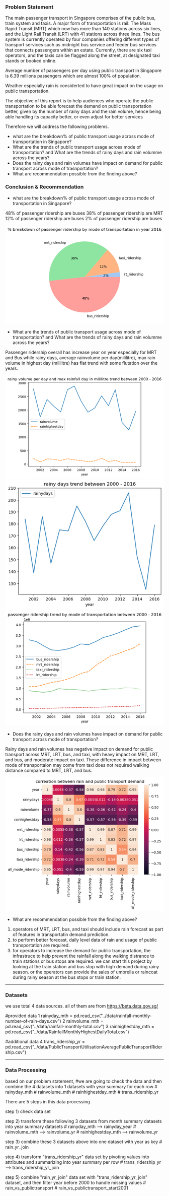 ### Problem Statement
The main passenger transport in Singapore comprises of the public bus, train system and taxis. A major form of transportation is rail: The Mass Rapid Transit (MRT) which now has more than 140 stations across six lines, and the Light Rail Transit (LRT) with 41 stations across three lines. The bus system is currently operated by four companies offering different types of transport services such as midnight bus service and feeder bus services that connects passengers within an estate. Currently, there are six taxi operators, and the taxis can be flagged along the street, at designated taxi stands or booked online.

Average number of passengers per day using public transport in Singapore is 6.39 millions passengers which are almost 100% of population.

Weather especially rain is considerted to have great impact on the usage on public transportation.

The objective of this report is to help audiences who operate the public transportation to be able forecast the demand on public transportation better, given by the number of rainy days and the rain volume, hence being able handling its capacity better, or even adjust for better services

Therefore we will address the following problems.
 - what are the breakdown% of public transport usage across mode of transportation in Singapore?
 - What are the trends of public transport usage across mode of transportation? and What are the trends of rainy days and rain volumme across the years?
 - Does the rainy days and rain volumes have impact on demand for public transport across mode of trasnportation?
 - What are recommendation possible from the finding above?


### Conclusion & Recommendation
 
 
 - what are the breakdown% of public transport usage across mode of transportation in Singapore?
 
 48% of passenger ridership are buses
 38% of passenger ridership are MRT
 12% of passenger ridership are buses
 2% of passenger ridership are buses
     
![breakdown_modetransport](/image/breakdown_modetransport.png)


 - What are the trends of public transport usage across mode of transportation? and What are the trends of rainy days and rain volumme across the years?

Passenger ridership overall has increase year on year especially for MRT and Bus.while rainy days, average rainvolume per day(mililitre), max rain volume in highest day (mililitre) has flat trend with some flutation over the years.

 ![rainvolumetrend](/image/rainvolumetrend.png)
 ![rainydaystrend](/image/rainydaystrend.png)
 ![transporttrend](/image/transporttrend.png)


 - Does the rainy days and rain volumes have impact on demand for public transport across mode of transportation?

Rainy days and rain volumes has negative impact on demand for public transport across MRT, LRT, bus, and taxi, with heavy impact on MRT, LRT, and bus, and moderate impact on taxi. These difference in impact between mode of transportaion may come from taxi does not required walking distance compared to MRT, LRT, and bus.

![rain&transportcorrelation](/image/rain&transportcorrelation.png)


 - What are recommendation possible from the finding above?

1) operators of MRT, LRT, bus, and taxi should include rain forecast as part of features in transportatin demand prediction.
2) to perform better forecast, daily level data of rain and usage of public transportation are required. 
3) for operators to increase the demand for public transportation, the infrastruce to help prevent the rainfall along the walking distrance to train stations or bus stops are required. we can start this project by looking at the train station and bus stop with high demand during rainy season. or the operators can provide the sales of umbrella or raincoat during rainy season at the bus stops or train station. 

---

### Datasets

we use total 4 data sources. all of them are from https://beta.data.gov.sg/

#provided data 
1 rainyday_mth = pd.read_csv("../data/rainfall-monthly-number-of-rain-days.csv")
2 rainvolume_mth = pd.read_csv("../data/rainfall-monthly-total.csv")
3 rainhighestday_mth = pd.read_csv("../data/RainfallMonthlyHighestDailyTotal.csv")

#additional data
4 trans_ridership_yr = pd.read_csv("../data/PublicTransportUtilisationAveragePublicTransportRidership.csv")

---

### Data Processing

based on our problem statement,
#we are going to check the data and then combine the 4 datasets into 1 datasets with year summary for each row
    # rainyday_mth
    # rainvolume_mth
    # rainhighestday_mth
    # trans_ridership_yr

There are 5 steps in this data processing

step 1) check data set

step 2) transform these following 3 datasets from month summary datasets into year summary datasets
    # rainyday_mth --> rainyday_year
    # rainvolume_mth --> rainvolume_yr
    # rainhighestday_mth --> rainvolume_yr
    
step 3) combine these 3 datasets above into one dataset with year as key 
    # rain_yr_join
    
step 4) transform "trans_ridership_yr" data set by pivoting values into attributes and summarizing into year summary per row
    # trans_ridership_yr --> trans_ridership_yr_join

step 5) combine "rain_yr_join" data set with "trans_ridership_yr_join" dataset, and then filter year before 2000 to handle missing values
    # rain_vs_publictransport
    # rain_vs_publictransport_start2001
